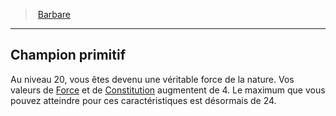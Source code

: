 ﻿---
!ClassFeatureItem
Name: Champion primitif
Id: barbarian_hd.md#champion-primitif
ParentLink: barbarian_hd.md#barbare
ParentName: Barbare
NameLevel: 2
Attributes: {}
AttributesDictionary: >+
  {}

---
> [Barbare](hd_barbarian.md)

---

## Champion primitif

Au niveau 20, vous êtes devenu une véritable force de la nature. Vos valeurs de [Force](hd_abilities_strength.md) et de [Constitution](hd_abilities_constitution.md) augmentent de 4. Le maximum que vous pouvez atteindre pour ces caractéristiques est désormais de 24.

